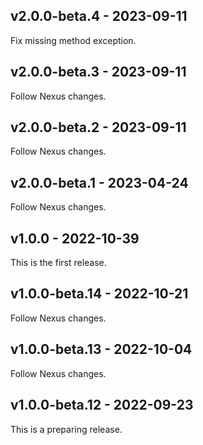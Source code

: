 ## v2.0.0-beta.4 - 2023-09-11

Fix missing method exception.

## v2.0.0-beta.3 - 2023-09-11

Follow Nexus changes.

## v2.0.0-beta.2 - 2023-09-11

Follow Nexus changes.

## v2.0.0-beta.1 - 2023-04-24

Follow Nexus changes.

## v1.0.0 - 2022-10-39

This is the first release.

## v1.0.0-beta.14 - 2022-10-21

Follow Nexus changes.

## v1.0.0-beta.13 - 2022-10-04

Follow Nexus changes.

## v1.0.0-beta.12 - 2022-09-23

This is a preparing release.